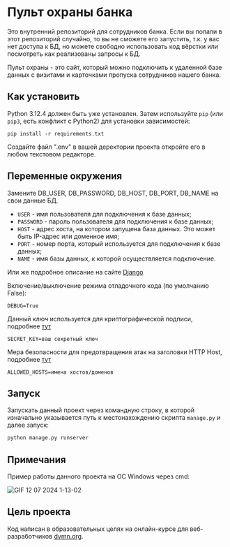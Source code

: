 # Пульт охраны банка

Это внутренний репозиторий для сотрудников банка. Если вы попали в этот репозиторий случайно, то вы не сможете его запустить, 
т.к. у вас нет доступа к БД, но можете свободно использовать код вёрстки или посмотреть как реализованы запросы к БД.

Пульт охраны - это сайт, который можно подключить к удаленной базе данных с визитами и карточками пропуска сотрудников нашего банка.
## Как установить
Python 3.12.4 должен быть уже установлен. 
Затем используйте `pip` (или `pip3`, есть конфликт с Python2) для установки зависимостей:
```
pip install -r requirements.txt
```
Создайте файл ".env" в вашей деректории проекта откройте его в любом текстовом редакторе.
## Переменные окружения
Замените DB_USER, DB_PASSWORD, DB_HOST, DB_PORT, DB_NAME на свои данные БД.
- `USER` - имя пользователя для подключения к базе данных;
- `PASSWORD` - пароль пользователя для подключения к базе данных;
- `HOST` - адрес хоста, на котором запущена база данных. Это может быть IP-адрес или доменное имя;
- `PORT` - номер порта, который используется для подключения к базе данных;
- `NAME` - имя базы данных, к которой осуществляется подключение.

Или же подробное описание на сайте [Django](https://docs.djangoproject.com/en/3.2/intro/tutorial02/#database-setup)

Включение/выключение режима отладочного кода (по умолчанию False):
```
DEBUG=True
```
Данный ключ используется для криптографической подписи, подробнее [тут](https://docs.djangoproject.com/en/3.2/ref/settings/#secret-key)
```
SECRET_KEY=ваш секретный ключ
```
Мера безопасности для предотвращения атак на заголовки HTTP Host, подробнее [тут](https://docs.djangoproject.com/en/3.1/ref/settings/#allowed-hosts)
```
ALLOWED_HOSTS=имена хостов/доменов
```
## Запуск
Запускать данный проект через командную строку, в которой изначально указывается путь к местонахождению скрипта `manage.py` и далее запуск:
``` cmd
python manage.py runserver
```
## Примечания
Пример работы данного проекта на ОС Windows через cmd:

![GIF 12 07 2024 1-13-02](https://github.com/user-attachments/assets/64bac1d6-fd92-42cc-baf4-9134c8d916f9)
## Цель проекта
Код написан в образовательных целях на онлайн-курсе для веб-разработчиков [dvmn.org](https://dvmn.org/).
